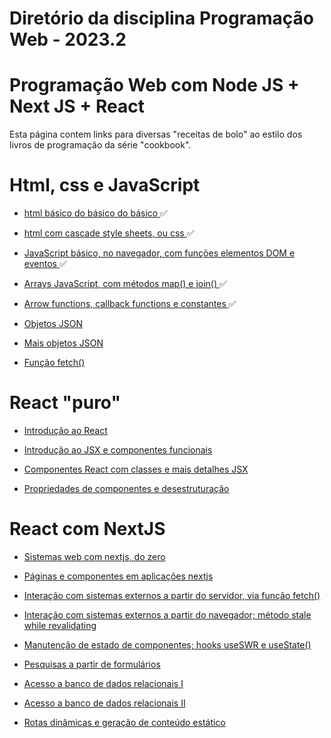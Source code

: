 # Diretório da disciplina Programação Web - 2023.2

# Programação Web com Node JS + Next JS + React
Esta página contem links para diversas "receitas de bolo" ao estilo dos livros de programação da série "cookbook".

# Html, css e JavaScript

*  <a href=""><a href="https://sites.google.com/view/fabricio10/p%C3%A1gina-inicial/cursos/pweb/html-b%C3%A1sico"> html básico do básico do básico </a> ✅

*  <a href=""> html com cascade style sheets, ou css </a> ✅

*  <a href=""> JavaScript básico, no navegador, com funções elementos DOM e eventos </a> ✅

*  <a href=""> Arrays JavaScript, com métodos map() e join() </a> ✅

*  <a href=""> Arrow functions, callback functions e constantes </a> ✅

*  <a href=""> Objetos JSON </a>

*  <a href=""> Mais objetos JSON </a>

*  <a href=""> Função fetch() </a>

# React "puro"

*  <a href=""> Introdução ao React </a>

*  <a href=""> Introdução ao JSX e componentes funcionais </a>

*  <a href=""> Componentes React com classes e mais detalhes JSX </a>

*  <a href=""> Propriedades de componentes e desestruturação </a>

# React com NextJS

*  <a href=""> Sistemas web com nextjs, do zero </a>

*  <a href=""> Páginas e componentes em aplicações nextjs </a>

*  <a href=""> Interação com sistemas externos a partir do servidor, via função fetch() </a>

*  <a href=""> Interação com sistemas externos a partir do navegador; método stale while revalidating </a>

*  <a href=""> Manutenção de estado de componentes; hooks useSWR e useState() </a>

*  <a href=""> Pesquisas a partir de formulários </a>

*  <a href=""> Acesso a banco de dados relacionais I </a>

*  <a href=""> Acesso a banco de dados relacionais II </a>

*  <a href=""> Rotas dinâmicas e geração de conteúdo estático </a>